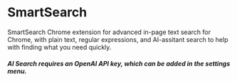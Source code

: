 # SmartSearch 

SmartSearch Chrome extension for advanced in-page text search for Chrome, with plain text, regular expressions, and AI-assitant search to help with finding what you need quickly.

#### *AI Search requires an OpenAI API key, which can be added in the settings menu.*
